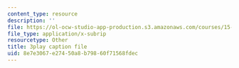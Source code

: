 ```yaml
---
content_type: resource
description: ''
file: https://ol-ocw-studio-app-production.s3.amazonaws.com/courses/15-s12-blockchain-and-money-fall-2018/8e7e3067e27450a8b79860f71568fdec_sMnBl0g3Ev4.vtt
file_type: application/x-subrip
resourcetype: Other
title: 3play caption file
uid: 8e7e3067-e274-50a8-b798-60f71568fdec
---
```

